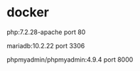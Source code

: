 # docker

php:7.2.28-apache
    port 80
  
mariadb:10.2.22
   port 3306
  
phpmyadmin/phpmyadmin:4.9.4
    port 8000
